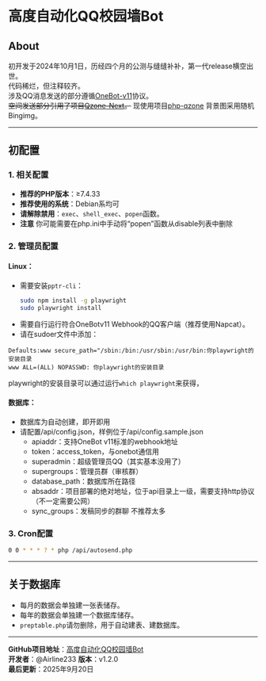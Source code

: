 # 高度自动化QQ校园墙Bot

## About
初开发于2024年10月1日，历经四个月的公测与缝缝补补，第一代release横空出世。  
代码稀烂，但注释较齐。  
涉及QQ消息发送的部分遵循[OneBot-v11](https://github.com/botuniverse/onebot-11)协议。  
~~空间发送部分引用了项目[Qzone-Next](https://github.com/Web-Art-Online/qzone-next)。~~
现使用项目[php-qzone](https://github.com/airline233/php-qzone)
背景图采用随机Bingimg。

---

## 初配置

### 1. 相关配置
- **推荐的PHP版本**：≥7.4.33  
- **推荐使用的系统**：Debian系均可  
- **请解除禁用**：`exec`、`shell_exec`、`popen`函数。
- **注意** 你可能需要在php.ini中手动将“popen”函数从disable列表中删除

### 2. 管理员配置

#### Linux：
- 需要安装`pptr-cli`：  
  ```bash
  sudo npm install -g playwright
  sudo playwright install
  ```
- 需要自行运行符合OneBotv11 Webhook的QQ客户端（推荐使用Napcat）。
- 请在sudoer文件中添加：
```
Defaults:www secure_path="/sbin:/bin:/usr/sbin:/usr/bin:你playwright的安装目录
www ALL=(ALL) NOPASSWD: 你playwright的安装目录
```
  playwright的安装目录可以通过运行`which playwright`来获得，

#### 数据库：
- 数据库为自动创建，即开即用
- 请配置/api/config.json，样例位于/api/config.sample.json
  - apiaddr：支持OneBot v11标准的webhook地址
  - token：access_token，与onebot通信用
  - superadmin：超级管理员QQ（其实基本没用了）
  - supergroups：管理员群（审核群）
  - database_path：数据库所在路径
  - absaddr：项目部署的绝对地址，位于api目录上一级，需要支持http协议（不一定需要公网）
  - sync_groups：发稿同步的群聊 不推荐太多


### 3. Cron配置
```bash
0 0 * * * ? * php /api/autosend.php
```

---

## 关于数据库
- 每月的数据会单独建一张表储存。  
- 每年的数据会单独建一个数据库储存。  
- `preptable.php`请勿删除，用于自动建表、建数据库。

---

**GitHub项目地址**：[高度自动化QQ校园墙Bot](https://github.com/airline233/autoschbot)  
**开发者**：@Airline233
**版本**：v1.2.0  
**最后更新**：2025年9月20日  
